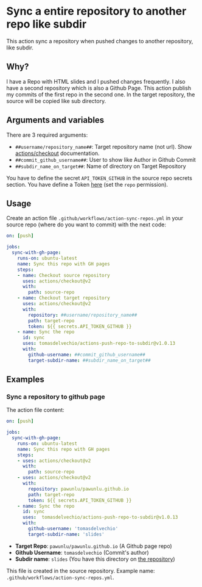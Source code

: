# Sync a entire repository to another repo like subdir

This action sync a repository when pushed changes to another repository, like subdir.

## Why?

I have a Repo with HTML slides and I pushed changes frequently. I also have a second repository which is also a Github Page. This action publish my commits of the first repo in the second one. In the target repository, the source will be copied like sub directory.

## Arguments and variables

There are 3 required arguments:

 * `##username/repository_name##`: Target repository name (not url). Show [actions/checkout](https://github.com/actions/checkout#checkout-multiple-repos-side-by-side) documentation.
 * `##commit_github_username##`: User to show like Author in Github Commit
 * `##subdir_name_on_target##`: Name of directory on Target Repository

 You have to define the secret `API_TOKEN_GITHUB` in the source repo secrets section. You have define a Token [here](https://github.com/settings/tokens) (set the `repo` permission).

## Usage

Create an action file `.github/workflows/action-sync-repos.yml` in your source repo (where do you want to commit) with the next code:

```yaml
on: [push]

jobs:
  sync-with-gh-page:
    runs-on: ubuntu-latest
    name: Sync this repo with GH pages
    steps:
    - name: Checkout source repository
      uses: actions/checkout@v2
      with:
        path: source-repo
    - name: Checkout target repository
      uses: actions/checkout@v2
      with:
        repository: ##username/repository_name##
        path: target-repo
        token: ${{ secrets.API_TOKEN_GITHUB }}
    - name: Sync the repo
      id: sync
      uses: tomasdelvechio/actions-push-repo-to-subdir@v1.0.13
      with:
        github-username: ##commit_github_username##
        target-subdir-name: ##subdir_name_on_target##
```

## Examples

### Sync a repository to github page

The action file content:

```yaml
on: [push]

jobs:
  sync-with-gh-page:
    runs-on: ubuntu-latest
    name: Sync this repo with GH pages
    steps:
    - uses: actions/checkout@v2
      with:
        path: source-repo
    - uses: actions/checkout@v2
      with:
        repository: pawunlu/pawunlu.github.io
        path: target-repo
        token: ${{ secrets.API_TOKEN_GITHUB }}
    - name: Sync the repo
      id: sync
      uses:  tomasdelvechio/actions-push-repo-to-subdir@v1.0.13
      with:
        github-username: 'tomasdelvechio'
        target-subdir-name: 'slides'
```

 * **Target Repo**: `pawunlu/pawunlu.github.io` (A Github page repo)
 * **Github Username**: `tomasdelvechio` (Commit's author)
 * **Subdir name**: `slides` (You have this directory on [the repository](https://github.com/pawunlu/pawunlu.github.io))

 This file is created in the source repository. Example name: `.github/workflows/action-sync-repos.yml`.